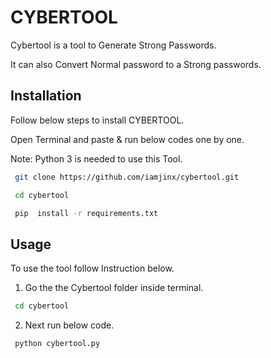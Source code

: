 # CYBERTOOL
Cybertool is a tool to Generate Strong Passwords.

It can also Convert Normal password to a Strong passwords.

## Installation
Follow below steps to install CYBERTOOL.

Open Terminal and paste & run below codes one by one.

Note: Python 3 is needed to use this Tool.

```bash
 git clone https://github.com/iamjinx/cybertool.git

 cd cybertool

 pip  install -r requirements.txt

```
## Usage
To use the tool follow Instruction below.
1. Go the the Cybertool folder inside terminal.

```bash
 cd cybertool

```
2. Next run below code.

```python
 python cybertool.py

```
